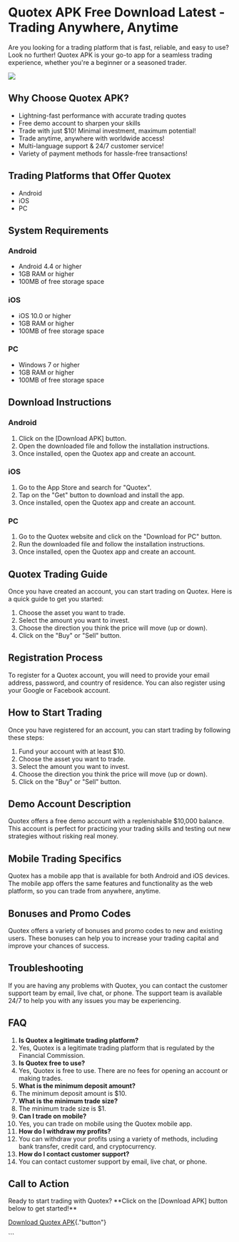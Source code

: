 # Quotex APK Free Download Latest - Trading Anywhere, Anytime

Are you looking for a trading platform that is fast, reliable, and easy
to use? Look no further! Quotex APK is your go-to app for a seamless
trading experience, whether you\'re a beginner or a seasoned trader.

[![](https://static.quotex.io/files/5_en/300_250.jpg)](https://traff.sbs/brokerqxsignupf)

## Why Choose Quotex APK?

-   Lightning-fast performance with accurate trading quotes
-   Free demo account to sharpen your skills
-   Trade with just \$10! Minimal investment, maximum potential!
-   Trade anytime, anywhere with worldwide access!
-   Multi-language support & 24/7 customer service!
-   Variety of payment methods for hassle-free transactions!

## Trading Platforms that Offer Quotex

-   Android
-   iOS
-   PC

## System Requirements

### Android

-   Android 4.4 or higher
-   1GB RAM or higher
-   100MB of free storage space

### iOS

-   iOS 10.0 or higher
-   1GB RAM or higher
-   100MB of free storage space

### PC

-   Windows 7 or higher
-   1GB RAM or higher
-   100MB of free storage space

## Download Instructions

### Android

1.  Click on the \[Download APK\] button.
2.  Open the downloaded file and follow the installation instructions.
3.  Once installed, open the Quotex app and create an account.

### iOS

1.  Go to the App Store and search for "Quotex".
2.  Tap on the "Get" button to download and install the app.
3.  Once installed, open the Quotex app and create an account.

### PC

1.  Go to the Quotex website and click on the "Download for PC"
    button.
2.  Run the downloaded file and follow the installation instructions.
3.  Once installed, open the Quotex app and create an account.

## Quotex Trading Guide

Once you have created an account, you can start trading on Quotex. Here
is a quick guide to get you started:

1.  Choose the asset you want to trade.
2.  Select the amount you want to invest.
3.  Choose the direction you think the price will move (up or down).
4.  Click on the "Buy" or "Sell" button.

## Registration Process

To register for a Quotex account, you will need to provide your email
address, password, and country of residence. You can also register using
your Google or Facebook account.

## How to Start Trading

Once you have registered for an account, you can start trading by
following these steps:

1.  Fund your account with at least \$10.
2.  Choose the asset you want to trade.
3.  Select the amount you want to invest.
4.  Choose the direction you think the price will move (up or down).
5.  Click on the "Buy" or "Sell" button.

## Demo Account Description

Quotex offers a free demo account with a replenishable \$10,000 balance.
This account is perfect for practicing your trading skills and testing
out new strategies without risking real money.

## Mobile Trading Specifics

Quotex has a mobile app that is available for both Android and iOS
devices. The mobile app offers the same features and functionality as
the web platform, so you can trade from anywhere, anytime.

## Bonuses and Promo Codes

Quotex offers a variety of bonuses and promo codes to new and existing
users. These bonuses can help you to increase your trading capital and
improve your chances of success.

## Troubleshooting

If you are having any problems with Quotex, you can contact the customer
support team by email, live chat, or phone. The support team is
available 24/7 to help you with any issues you may be experiencing.

## FAQ

1.  **Is Quotex a legitimate trading platform?**
2.  Yes, Quotex is a legitimate trading platform that is regulated by
    the Financial Commission.
3.  **Is Quotex free to use?**
4.  Yes, Quotex is free to use. There are no fees for opening an account
    or making trades.
5.  **What is the minimum deposit amount?**
6.  The minimum deposit amount is \$10.
7.  **What is the minimum trade size?**
8.  The minimum trade size is \$1.
9.  **Can I trade on mobile?**
10. Yes, you can trade on mobile using the Quotex mobile app.
11. **How do I withdraw my profits?**
12. You can withdraw your profits using a variety of methods, including
    bank transfer, credit card, and cryptocurrency.
13. **How do I contact customer support?**
14. You can contact customer support by email, live chat, or phone.

## Call to Action

Ready to start trading with Quotex? \*\*Click on the \[Download APK\]
button below to get started!\*\*

[Download Quotex
APK](\%22https://traff.sbs/quotexonelink\%22){."button"}

\`\`\`

